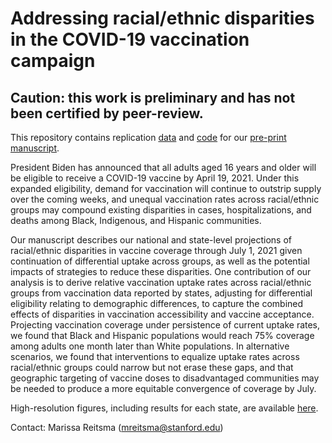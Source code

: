# Addressing racial/ethnic disparities in the COVID-19 vaccination campaign

## Caution: this work is preliminary and has not been certified by peer-review.

This repository contains replication [data](https://github.com/SC-COSMO/covid_vaccination_disparities/tree/main/data) and [code](https://github.com/SC-COSMO/covid_vaccination_disparities/tree/main/code) for our [pre-print manuscript](https://github.com/SC-COSMO/covid_vaccination_disparities/blob/main/Vax-Disparities-Appendix.pdf).

President Biden has announced that all adults aged 16 years and older will be eligible to receive a COVID-19 vaccine by April 19, 2021. Under this expanded eligibility, demand for vaccination will continue to outstrip supply over the coming weeks, and unequal vaccination rates across racial/ethnic groups may compound existing disparities in cases, hospitalizations, and deaths among Black, Indigenous, and Hispanic communities.

Our manuscript describes our national and state-level projections of racial/ethnic disparities in vaccine coverage through July 1, 2021 given continuation of differential uptake across groups, as well as the potential impacts of strategies to reduce these disparities. One contribution of our analysis is to derive relative vaccination uptake rates across racial/ethnic groups from vaccination data reported by states, adjusting for differential eligibility relating to demographic differences, to capture the combined effects of disparities in vaccination accessibility and vaccine acceptance. Projecting vaccination coverage under persistence of current uptake rates, we found that Black and Hispanic populations would reach 75% coverage among adults one month later than White populations. In alternative scenarios, we found that interventions to equalize uptake rates across racial/ethnic groups could narrow but not erase these gaps, and that geographic targeting of vaccine doses to disadvantaged communities may be needed to produce a more equitable convergence of coverage by July.

High-resolution figures, including results for each state, are available [here](https://github.com/SC-COSMO/covid_vaccination_disparities/tree/main/figures).

Contact: Marissa Reitsma (mreitsma@stanford.edu)
